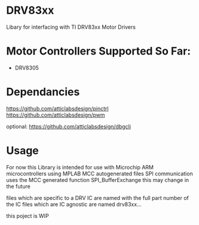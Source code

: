 # DRV83xx
Libary for interfacing with TI DRV83xx Motor Drivers

# Motor Controllers Supported So Far:
 - DRV8305
# Dependancies
https://github.com/atticlabsdesign/pinctrl
https://github.com/atticlabsdesign/pwm

optional:
https://github.com/atticlabsdesign/dbgcli

# Usage
For now this Library is intended for use with Microchip ARM microcontrollers using MPLAB MCC autogenerated files
SPI communication uses the MCC generated function SPI_BufferExchange
this may change in the future

files which are specific to a DRV IC are named with the full part number of the IC
files which are IC agnostic are named drv83xx...

this poject is WIP
